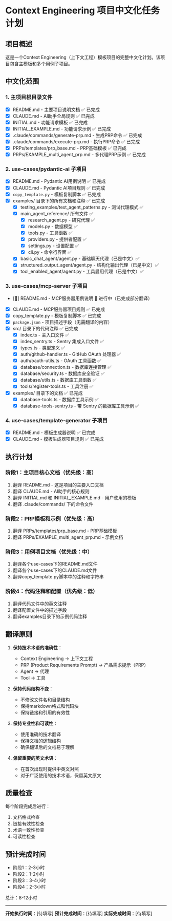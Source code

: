 # Context Engineering 项目中文化任务计划

## 项目概述
这是一个Context Engineering（上下文工程）模板项目的完整中文化计划。该项目包含主模板和多个用例子项目。

## 中文化范围

### 1. 主项目根目录文件
- [x] README.md - 主要项目说明文档 ✅ 已完成
- [x] CLAUDE.md - AI助手全局规则 ✅ 已完成
- [x] INITIAL.md - 功能请求模板 ✅ 已完成
- [x] INITIAL_EXAMPLE.md - 功能请求示例 ✅ 已完成
- [x] .claude/commands/generate-prp.md - 生成PRP命令 ✅ 已完成
- [x] .claude/commands/execute-prp.md - 执行PRP命令 ✅ 已完成
- [x] PRPs/templates/prp_base.md - PRP基础模板 ✅ 已完成
- [x] PRPs/EXAMPLE_multi_agent_prp.md - 多代理PRP示例 ✅ 已完成

### 2. use-cases/pydantic-ai 子项目
- [x] README.md - Pydantic AI用例说明 ✅ 已完成
- [x] CLAUDE.md - Pydantic AI项目规则 ✅ 已完成
- [x] `copy_template.py` - 模板复制脚本 ✅ 已完成
- [x] examples/ 目录下的所有文档和注释 ✅ 已完成
  - [x] testing_examples/test_agent_patterns.py - 测试代理模式 ✅
  - [x] main_agent_reference/ 所有文件 ✅
    - [x] research_agent.py - 研究代理 ✅
    - [x] models.py - 数据模型 ✅
    - [x] tools.py - 工具函数 ✅
    - [x] providers.py - 提供者配置 ✅
    - [x] settings.py - 设置配置 ✅
    - [x] cli.py - 命令行界面 ✅
  - [x] basic_chat_agent/agent.py - 基础聊天代理（已是中文）✅
  - [x] structured_output_agent/agent.py - 结构化输出代理（已是中文）✅
  - [x] tool_enabled_agent/agent.py - 工具启用代理（已是中文）✅

### 3. use-cases/mcp-server 子项目
- [🔄] README.md - MCP服务器用例说明 🔄 进行中（已完成部分翻译）
- [x] CLAUDE.md - MCP服务器项目规则 ✅ 已完成
- [x] copy_template.py - 模板复制脚本 ✅ 已完成
- [x] `package.json` - 项目描述字段（无需翻译的内容）
- [x] src/ 目录下的代码注释 ✅ 已完成
    - [x] index.ts - 主入口文件 ✅
    - [x] index_sentry.ts - Sentry 集成入口文件 ✅
    - [x] types.ts - 类型定义 ✅
    - [x] auth/github-handler.ts - GitHub OAuth 处理器 ✅
    - [x] auth/oauth-utils.ts - OAuth 工具函数 ✅
    - [x] database/connection.ts - 数据库连接管理 ✅
    - [x] database/security.ts - 数据库安全验证 ✅
    - [x] database/utils.ts - 数据库工具函数 ✅
    - [x] tools/register-tools.ts - 工具注册 ✅
- [x] examples/ 目录下的文档 ✅ 已完成
  - [x] database-tools.ts - 数据库工具示例 ✅
  - [x] database-tools-sentry.ts - 带 Sentry 的数据库工具示例 ✅

### 4. use-cases/template-generator 子项目
- [x] README.md - 模板生成器说明 ✅ 已完成
- [x] CLAUDE.md - 模板生成器项目规则 ✅ 已完成

## 执行计划

### 阶段1：主项目核心文档（优先级：高）
1. 翻译 README.md - 这是项目的主要入口文档
2. 翻译 CLAUDE.md - AI助手的核心规则
3. 翻译 INITIAL.md 和 INITIAL_EXAMPLE.md - 用户使用的模板
4. 翻译 .claude/commands/ 下的命令文件

### 阶段2：PRP模板和示例（优先级：高）
1. 翻译 PRPs/templates/prp_base.md - PRP基础模板
2. 翻译 PRPs/EXAMPLE_multi_agent_prp.md - 示例文档

### 阶段3：用例项目文档（优先级：中）
1. 翻译各个use-cases下的README.md文件
2. 翻译各个use-cases下的CLAUDE.md文件
3. 翻译copy_template.py脚本中的注释和字符串

### 阶段4：代码注释和配置（优先级：低）
1. 翻译代码文件中的英文注释
2. 翻译配置文件中的描述字段
3. 翻译examples目录下的示例代码注释

## 翻译原则

1. **保持技术术语的准确性**：
   - Context Engineering → 上下文工程
   - PRP (Product Requirements Prompt) → 产品需求提示（PRP）
   - Agent → 代理
   - Tool → 工具

2. **保持代码结构不变**：
   - 不修改文件名和目录结构
   - 保持markdown格式和代码块
   - 保持链接和引用的有效性

3. **保持专业性和可读性**：
   - 使用准确的技术翻译
   - 保持文档的逻辑结构
   - 确保翻译后的文档易于理解

4. **保留重要的英文术语**：
   - 在首次出现时提供中英文对照
   - 对于广泛使用的技术术语，保留英文原文

## 质量检查

每个阶段完成后进行：
1. 文档格式检查
2. 链接有效性检查
3. 术语一致性检查
4. 可读性检查

## 预计完成时间
- 阶段1：2-3小时
- 阶段2：1-2小时
- 阶段3：3-4小时
- 阶段4：2-3小时

总计：8-12小时

---

**开始执行时间**：[待填写]
**预计完成时间**：[待填写]
**实际完成时间**：[待填写]